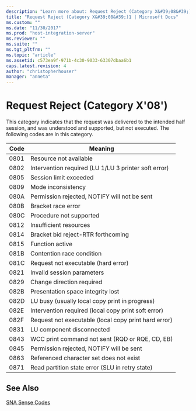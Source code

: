 ```yaml
---
description: "Learn more about: Request Reject (Category X&#39;08&#39;)"
title: "Request Reject (Category X&#39;08&#39;)1 | Microsoft Docs"
ms.custom: ""
ms.date: "11/30/2017"
ms.prod: "host-integration-server"
ms.reviewer: ""
ms.suite: ""
ms.tgt_pltfrm: ""
ms.topic: "article"
ms.assetid: c573ea9f-971b-4c30-9033-63307dbaa6b1
caps.latest.revision: 4
author: "christopherhouser"
manager: "anneta"
---
```

# Request Reject (Category X&#39;08&#39;)
This category indicates that the request was delivered to the intended half session, and was understood and supported, but not executed. The following codes are in this category.  
  
|Code|Meaning|  
|----------|-------------|  
|0801|Resource not available|  
|0802|Intervention required (LU 1/LU 3 printer soft error)|  
|0805|Session limit exceeded|  
|0809|Mode inconsistency|  
|080A|Permission rejected, NOTIFY will not be sent|  
|080B|Bracket race error|  
|080C|Procedure not supported|  
|0812|Insufficient resources|  
|0814|Bracket bid reject-RTR forthcoming|  
|0815|Function active|  
|081B|Contention race condition|  
|081C|Request not executable (hard error)|  
|0821|Invalid session parameters|  
|0829|Change direction required|  
|082B|Presentation space integrity lost|  
|082D|LU busy (usually local copy print in progress)|  
|082E|Intervention required (local copy print soft error)|  
|082F|Request not executable (local copy print hard error)|  
|0831|LU component disconnected|  
|0843|WCC print command not sent (RQD or RQE, CD, EB)|  
|0845|Permission rejected, NOTIFY will be sent|  
|0863|Referenced character set does not exist|  
|0871|Read partition state error (SLU in retry state)|  
  
## See Also  
 [SNA Sense Codes](../core/sna-sense-codes1.md)
